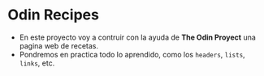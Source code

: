 # Odin Recipes

- En este proyecto voy a contruir con la ayuda de **The Odin Proyect** una pagina web de recetas.
- Pondremos en practica todo lo aprendido, como los `headers`, `lists`, `links`, etc.

